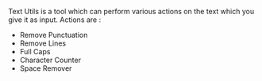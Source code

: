 Text Utils is a tool which can perform various actions on the text which you give it as input.
Actions are :<br/>
- Remove Punctuation<br/>
- Remove Lines<br/>
- Full Caps<br/>
- Character Counter<br/>
- Space Remover<br/>
